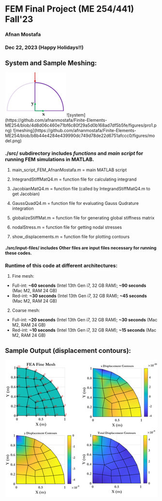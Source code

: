 # FEM Final Project (ME 254/441) Fall'23
### Afnan Mostafa
### Dec 22, 2023 (Happy Holidays!!)

## System and Sample Meshing:
<img src="https://github.com/afnanmostafa/Finite-Elements-ME254/blob/4d8d06c460e71bf6c80f29a5d0b168ad7df5b5fe/figures/pro1.png" alt="drawing" width="200"/>
![system](https://github.com/afnanmostafa/Finite-Elements-ME254/blob/4d8d06c460e71bf6c80f29a5d0b168ad7df5b5fe/figures/pro1.png)
![meshing](https://github.com/afnanmostafa/Finite-Elements-ME254/blob/b8b44e4284e439990dc749d78de22d6751afccc0/figures/model.png)

### ./src/ subdirectory includes *functions* and *main script* for running FEM simulations in MATLAB.


1. main_script_FEM_AfnanMostafa.m	= 	main MATLAB script

2. IntegrandStiffMatQ4.m		=	function file for calculating integrand

3. JacobianMatQ4.m			=	function file (called by IntegrandStiffMatQ4.m to get Jacobian)

4. GaussQuadQ4.m			=	function file for evaluating Gauss Qudrature integration

5. globalizeStiffMat.m			=	function file for generating global stiffness matrix
		
6. nodalStress.m			=	function file for getting nodal stresses

7. show_displacements.m			=	function file for plotting contours


#### ./src/input-files/ includes Other files are input files necessary for running these codes.

### __Runtime of this code at different architectures:__

1. Fine mesh:	
* Full-int: 	**~60 seconds** (Intel 13th Gen i7, 32 GB RAM);	**~90 seconds** (Mac M2, RAM 24 GB)
* Red-int: 	**~30 seconds** (Intel 13th Gen i7, 32 GB RAM);	**~45 seconds** (Mac M2, RAM 24 GB)

2. Coarse mesh:
* Full-int: 	 **~20 seconds** (Intel 13th Gen i7, 32 GB RAM); **~30 seconds** (Mac M2, RAM 24 GB)
* Red-int: 	 **~10 seconds** (Intel 13th Gen i7, 32 GB RAM); **~15 seconds** (Mac M2, RAM 24 GB)


## Sample Output (displacement contours):
![disp-fine](https://github.com/afnanmostafa/Finite-Elements-ME254/blob/a5be71b8df82a2dcf2b68bcd44262b46dc5f66e6/figures/f-s-d.png)

